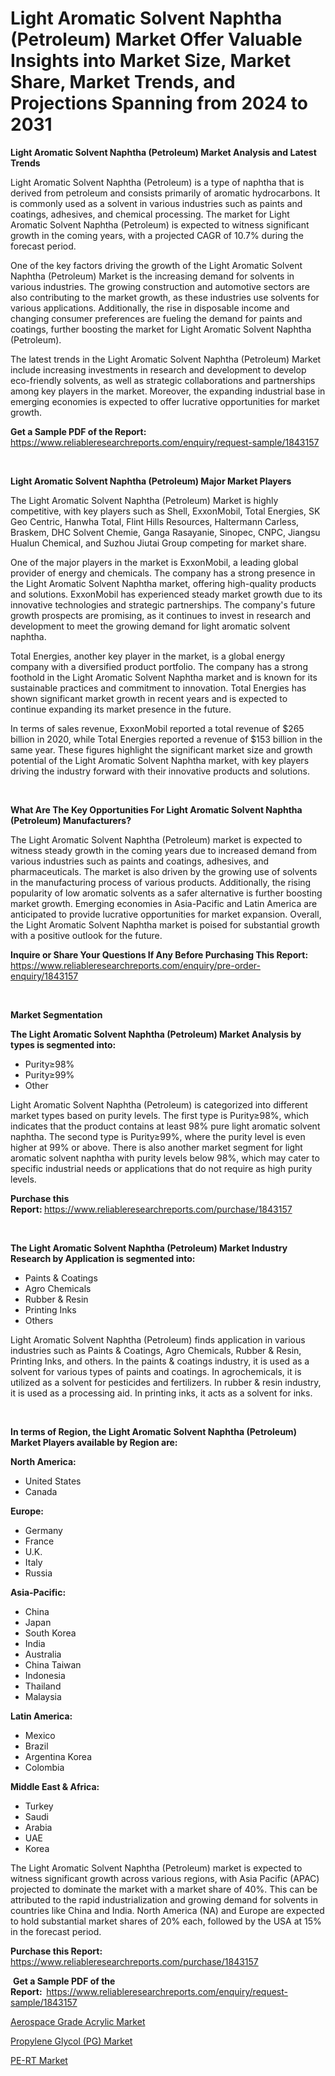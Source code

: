 <p><h1>Light Aromatic Solvent Naphtha (Petroleum) Market Offer Valuable Insights into Market Size, Market Share, Market Trends, and Projections Spanning from 2024 to 2031</h1></p><p><strong>Light Aromatic Solvent Naphtha (Petroleum) Market Analysis and Latest Trends</strong></p>
<p><p>Light Aromatic Solvent Naphtha (Petroleum) is a type of naphtha that is derived from petroleum and consists primarily of aromatic hydrocarbons. It is commonly used as a solvent in various industries such as paints and coatings, adhesives, and chemical processing. The market for Light Aromatic Solvent Naphtha (Petroleum) is expected to witness significant growth in the coming years, with a projected CAGR of 10.7% during the forecast period.</p><p>One of the key factors driving the growth of the Light Aromatic Solvent Naphtha (Petroleum) Market is the increasing demand for solvents in various industries. The growing construction and automotive sectors are also contributing to the market growth, as these industries use solvents for various applications. Additionally, the rise in disposable income and changing consumer preferences are fueling the demand for paints and coatings, further boosting the market for Light Aromatic Solvent Naphtha (Petroleum).</p><p>The latest trends in the Light Aromatic Solvent Naphtha (Petroleum) Market include increasing investments in research and development to develop eco-friendly solvents, as well as strategic collaborations and partnerships among key players in the market. Moreover, the expanding industrial base in emerging economies is expected to offer lucrative opportunities for market growth.</p></p>
<p><strong>Get a Sample PDF of the Report:&nbsp;</strong> <a href="https://www.reliableresearchreports.com/enquiry/request-sample/1843157">https://www.reliableresearchreports.com/enquiry/request-sample/1843157</a></p>
<p>&nbsp;</p>
<p><strong>Light Aromatic Solvent Naphtha (Petroleum) Major Market Players</strong></p>
<p><p>The Light Aromatic Solvent Naphtha (Petroleum) Market is highly competitive, with key players such as Shell, ExxonMobil, Total Energies, SK Geo Centric, Hanwha Total, Flint Hills Resources, Haltermann Carless, Braskem, DHC Solvent Chemie, Ganga Rasayanie, Sinopec, CNPC, Jiangsu Hualun Chemical, and Suzhou Jiutai Group competing for market share.</p><p>One of the major players in the market is ExxonMobil, a leading global provider of energy and chemicals. The company has a strong presence in the Light Aromatic Solvent Naphtha market, offering high-quality products and solutions. ExxonMobil has experienced steady market growth due to its innovative technologies and strategic partnerships. The company's future growth prospects are promising, as it continues to invest in research and development to meet the growing demand for light aromatic solvent naphtha.</p><p>Total Energies, another key player in the market, is a global energy company with a diversified product portfolio. The company has a strong foothold in the Light Aromatic Solvent Naphtha market and is known for its sustainable practices and commitment to innovation. Total Energies has shown significant market growth in recent years and is expected to continue expanding its market presence in the future.</p><p>In terms of sales revenue, ExxonMobil reported a total revenue of $265 billion in 2020, while Total Energies reported a revenue of $153 billion in the same year. These figures highlight the significant market size and growth potential of the Light Aromatic Solvent Naphtha market, with key players driving the industry forward with their innovative products and solutions.</p></p>
<p>&nbsp;</p>
<p><strong>What Are The Key Opportunities For Light Aromatic Solvent Naphtha (Petroleum) Manufacturers?</strong></p>
<p><p>The Light Aromatic Solvent Naphtha (Petroleum) market is expected to witness steady growth in the coming years due to increased demand from various industries such as paints and coatings, adhesives, and pharmaceuticals. The market is also driven by the growing use of solvents in the manufacturing process of various products. Additionally, the rising popularity of low aromatic solvents as a safer alternative is further boosting market growth. Emerging economies in Asia-Pacific and Latin America are anticipated to provide lucrative opportunities for market expansion. Overall, the Light Aromatic Solvent Naphtha market is poised for substantial growth with a positive outlook for the future.</p></p>
<p><strong>Inquire or Share Your Questions If Any Before Purchasing This Report:</strong> <a href="https://www.reliableresearchreports.com/enquiry/pre-order-enquiry/1843157">https://www.reliableresearchreports.com/enquiry/pre-order-enquiry/1843157</a></p>
<p>&nbsp;</p>
<p><strong>Market Segmentation</strong></p>
<p><strong>The Light Aromatic Solvent Naphtha (Petroleum) Market Analysis by types is segmented into:</strong></p>
<p><ul><li>Purity≥98%</li><li>Purity≥99%</li><li>Other</li></ul></p>
<p><p>Light Aromatic Solvent Naphtha (Petroleum) is categorized into different market types based on purity levels. The first type is Purity≥98%, which indicates that the product contains at least 98% pure light aromatic solvent naphtha. The second type is Purity≥99%, where the purity level is even higher at 99% or above. There is also another market segment for light aromatic solvent naphtha with purity levels below 98%, which may cater to specific industrial needs or applications that do not require as high purity levels.</p></p>
<p><strong>Purchase this Report:&nbsp;</strong><a href="https://www.reliableresearchreports.com/purchase/1843157">https://www.reliableresearchreports.com/purchase/1843157</a></p>
<p>&nbsp;</p>
<p><strong>The Light Aromatic Solvent Naphtha (Petroleum) Market Industry Research by Application is segmented into:</strong></p>
<p><ul><li>Paints & Coatings</li><li>Agro Chemicals</li><li>Rubber & Resin</li><li>Printing Inks</li><li>Others</li></ul></p>
<p><p>Light Aromatic Solvent Naphtha (Petroleum) finds application in various industries such as Paints & Coatings, Agro Chemicals, Rubber & Resin, Printing Inks, and others. In the paints & coatings industry, it is used as a solvent for various types of paints and coatings. In agrochemicals, it is utilized as a solvent for pesticides and fertilizers. In rubber & resin industry, it is used as a processing aid. In printing inks, it acts as a solvent for inks.</p></p>
<p>&nbsp;</p>
<p><strong>In terms of Region, the Light Aromatic Solvent Naphtha (Petroleum) Market Players available by Region are:</strong></p>
<p>
    <p> <strong> North America: </strong>
        <ul>
            <li>United States</li>
            <li>Canada</li>
        </ul>
        </p> 
    <p> <strong> Europe: </strong>
        <ul>
            <li>Germany</li>
            <li>France</li>
            <li>U.K.</li>
            <li>Italy</li>
            <li>Russia</li>
        </ul>
        </p> 
    <p> <strong> Asia-Pacific: </strong>
        <ul>
            <li>China</li>
            <li>Japan</li>
            <li>South Korea</li>
            <li>India</li>
            <li>Australia</li>
            <li>China Taiwan</li>
            <li>Indonesia</li>
            <li>Thailand</li>
            <li>Malaysia</li>
        </ul>
        </p> 
    <p> <strong> Latin America: </strong>
        <ul>
            <li>Mexico</li>
            <li>Brazil</li>
            <li>Argentina Korea</li>
            <li>Colombia</li>
        </ul>
        </p> 
    <p> <strong> Middle East & Africa: </strong>
        <ul>
            <li>Turkey</li>
            <li>Saudi</li>
            <li>Arabia</li>
            <li>UAE</li>
            <li>Korea</li>
        </ul>
    </p>
    </p>
<p><p>The Light Aromatic Solvent Naphtha (Petroleum) market is expected to witness significant growth across various regions, with Asia Pacific (APAC) projected to dominate the market with a market share of 40%. This can be attributed to the rapid industrialization and growing demand for solvents in countries like China and India. North America (NA) and Europe are expected to hold substantial market shares of 20% each, followed by the USA at 15% in the forecast period.</p></p>
<p><strong>Purchase this Report: </strong><a href="https://www.reliableresearchreports.com/purchase/1843157">https://www.reliableresearchreports.com/purchase/1843157</a></p>
<p>&nbsp;<strong>Get a Sample PDF of the Report:&nbsp;&nbsp;</strong><a href="https://www.reliableresearchreports.com/enquiry/request-sample/1843157">https://www.reliableresearchreports.com/enquiry/request-sample/1843157</a></p>
<p><strong></strong></p>
<p><p><a href="https://github.com/nicholepatriciadoylenwnrjr0/Market-Research-Report-List-1/blob/main/aerospace-grade-acrylic-market.md">Aerospace Grade Acrylic Market</a></p><p><a href="https://github.com/wwwkeltoum/Market-Research-Report-List-2/blob/main/propylene-glycol-pg-market.md">Propylene Glycol (PG) Market</a></p><p><a href="https://github.com/gamblestampleyjenny50m5sl6/Market-Research-Report-List-1/blob/main/pe-rt-market.md">PE-RT Market</a></p></p>